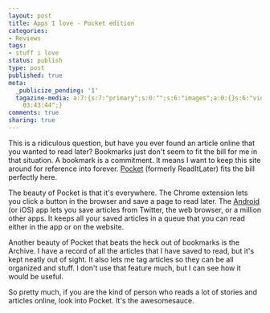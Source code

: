 ```yaml
---
layout: post
title: Apps I love - Pocket edition
categories:
- Reviews
tags:
- stuff i love
status: publish
type: post
published: true
meta:
  _publicize_pending: '1'
  tagazine-media: a:7:{s:7:"primary";s:0:"";s:6:"images";a:0:{}s:6:"videos";a:0:{}s:11:"image_count";i:0;s:6:"author";s:7:"8423048";s:7:"blog_id";s:8:"49621039";s:9:"mod_stamp";s:19:"2013-04-03
    03:43:44";}
comments: true
sharing: true
---
```

This is a ridiculous question, but have you ever found an article online that you wanted to read later? Bookmarks just don't seem to fit the bill for me in that situation. A bookmark is a commitment. It means I want to keep this site around for reference into forever. <a href="http://getpocket.com">Pocket</a> (formerly ReadItLater) fits the bill perfectly here.

The beauty of Pocket is that it's everywhere. The Chrome extension lets you click a button in the browser and save a page to read later. The <a href="https://play.google.com/store/apps/details?id=com.ideashower.readitlater.pro&amp;feature=search_result#?t=W251bGwsMSwxLDEsImNvbS5pZGVhc2hvd2VyLnJlYWRpdGxhdGVyLnBybyJd">Android</a> (or iOS) app lets you save articles from Twitter, the web browser, or a million other apps. It keeps all your saved articles in a queue that you can read either in the app or on the website.

Another beauty of Pocket that beats the heck out of bookmarks is the Archive. I have a record of all the articles that I have saved to read, but it's kept neatly out of sight. It also lets me tag articles so they can be all organized and stuff. I don't use that feature much, but I can see how it would be useful.

So pretty much, if you are the kind of person who reads a lot of stories and articles online, look into Pocket. It's the awesomesauce.
